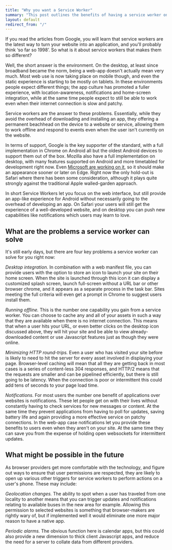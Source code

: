 ```yaml
---
title: "Why you want a Service Worker"
summary: "This post outlines the benefits of having a service worker on your site. There will be follow-up posts on the challenges of developing a service worker, and on solving problems you will encounter."
layout: default
redirect_from: "/"
---
```


If you read the articles from Google, you will learn that service workers are the latest way to turn your website into an application, and you'll probably think &lsquo;so far so 1998&rsquo;. So what is it about service workers that makes them so different? 

Well, the short answer is the environment. On the desktop, at least since broadband became the norm, being a web-app doesn't actually mean very much. Most web use is now taking place on mobile though, and even the static experience is starting to be mostly on tablets. In these environments people expect different things; the app culture has promoted a fuller experience, with location-awareness, notifications and home-screen integration, while at the same time people expect to still be able to work even when their internet connection is slow and patchy.

Service workers are the answer to these problems. Essentially, while they avoid the overhead of downloading and installing an app, they offering a permanent beachhead on the device to a website or service, allowing them to work offline and respond to events even when the user isn't currently on the website.

In terms of support, Google is the key supporter of the standard, with a full implementation in Chrome on Android all but the oldest Android devices to support them out of the box. Mozilla also have a full implementation on desktop, with many features supported on Android and more timetabled for development right now. Even [Microsoft are working on it](https://developer.microsoft.com/en-us/microsoft-edge/platform/status/serviceworker), so it should make an appearance sooner or later on Edge. Right now the only hold-out is Safari where there has been some consideration, although it plays quite strongly against the traditional Apple walled-garden approach.

In short Service Workers let you focus on the web interface, but still provide an app-like experience for Android without necessarily going to the overhead of developing an app. On Safari your users will still get the experience of a well-developed website, and on desktop you can push new capabilities like notifications which users may learn to love.

## What are the problems a service worker can solve

It's still early days, but there are four key problems a service worker can solve for you right now:

*Desktop integration.* In combination with a web manifest file, you can provide users with the option to store an icon to launch your site on their home screen. When the site is launched through this icon it can display a customized splash screen, launch full-screen without a URL bar or other browser chrome, and it appears as a separate process in the task bar. Sites meeting the full criteria will even get a prompt in Chrome to suggest users install them.

*Running offline.* This is the number one capability you gain from a service worker. You can choose to cache any and all of your assets in such a way that they are available when there is no internet connection. This means that when a user hits your URL, or even better clicks on the desktop icon discussed above, they will hit your site and be able to view already-downloaded content or use Javascript features just as though they were online.

*Minimizing HTTP round-trips.* Even a user who has visited your site before is likely to need to hit the server for every asset involved in displaying your page. Browser-level caching will mean that all they are getting back in most cases is a series of content-less 304 responses, and HTTP/2 means that the requests are smaller and can be pipelined efficiently, but there is still going to be latency. When the connection is poor or intermittent this could add tens of seconds to your page load time. 

*Notifications.* For most users the number one benefit of applications over websites is notifications. These let people get on with their lives without constantly having to check services for new messages or content. At the same time they prevent applications from having to poll for updates, saving battery life and again providing a more effective service on patchy connections. In the web-app case notifications let you provide these benefits to users even when they aren't on your site. At the same time they can save you from the expense of holding open websockets for intermittent updates.

## What might be possible in the future

As browser providers get more comfortable with the technology, and figure out ways to ensure that user permissions are respected, they are likely to open up various other triggers for service workers to perform actions on a user's phone. These may include:

*Geolocation changes.* The ability to spot when a user has traveled from one locality to another means that you can trigger updates and notifications relating to available buses in the new area for example. Allowing this permission to selected websites is something that browser-makers are rightly wary of, but if implemented well it would eliminate one more major reason to have a native app.

*Periodic alarms.* The obvious function here is calendar apps, but this could also provide a new dimension to thick client Javascript apps, and reduce the need for a server to collate data from different providers.
